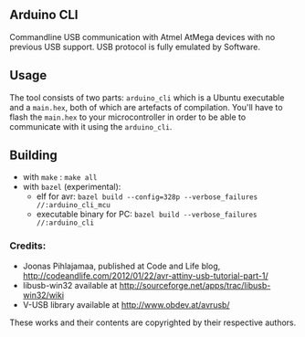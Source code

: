 ## Arduino CLI

Commandline USB communication with Atmel AtMega devices with no previous USB support.
USB protocol is fully emulated by Software.

## Usage

The tool consists of two parts: `arduino_cli` which is a Ubuntu executable and a `main.hex`, both of which are artefacts of compilation. You'll have to flash the `main.hex` to your microcontroller in order to be able to communicate with it using the `arduino_cli`.

## Building


* with `make`  : `make all`
* with `bazel` (experimental):
  * elf for avr: `bazel build --config=328p --verbose_failures //:arduino_cli_mcu`
  * executable binary for PC: `bazel build --verbose_failures //:arduino_cli`

### Credits:

* Joonas Pihlajamaa, published at Code and Life blog, http://codeandlife.com/2012/01/22/avr-attiny-usb-tutorial-part-1/
* libusb-win32 available at http://sourceforge.net/apps/trac/libusb-win32/wiki
* V-USB library available at http://www.obdev.at/avrusb/

These works and their contents are copyrighted by their respective authors.
